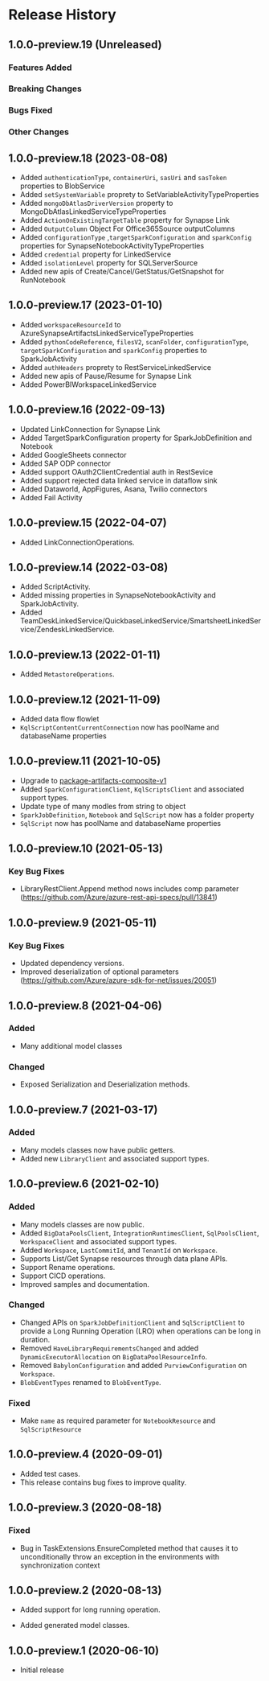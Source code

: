 # Release History

## 1.0.0-preview.19 (Unreleased)

### Features Added

### Breaking Changes

### Bugs Fixed

### Other Changes

## 1.0.0-preview.18 (2023-08-08)
- Added `authenticationType`, `containerUri`, `sasUri` and `sasToken` properties to BlobService 
- Added `setSystemVariable` proprety to SetVariableActivityTypeProperties
- Added `mongoDbAtlasDriverVersion` property to MongoDbAtlasLinkedServiceTypeProperties
- Added `ActionOnExistingTargetTable` property for Synapse Link
- Added `OutputColumn` Object For Office365Source outputColumns
- Added `configurationType` ,`targetSparkConfiguration` and `sparkConfig` properties for SynapseNotebookActivityTypeProperties
- Added `credential` property for LinkedService
- Added `isolationLevel` property for SQLServerSource
- Added new apis of Create/Cancel/GetStatus/GetSnapshot for RunNotebook

## 1.0.0-preview.17 (2023-01-10)
- Added `workspaceResourceId` to AzureSynapseArtifactsLinkedServiceTypeProperties
- Added `pythonCodeReference`, `filesV2`, `scanFolder`, `configurationType`, `targetSparkConfiguration` and `sparkConfig` properties to SparkJobActivity
- Added `authHeaders` proprety to RestServiceLinkedService
- Added new apis of Pause/Resume for Synapse Link
- Added PowerBIWorkspaceLinkedService

## 1.0.0-preview.16 (2022-09-13)
- Updated LinkConnection for Synapse Link
- Added TargetSparkConfiguration property for SparkJobDefinition and Notebook
- Added GoogleSheets connector
- Added SAP ODP connector
- Added support OAuth2ClientCredential auth in RestSevice
- Added support rejected data linked service in dataflow sink
- Added Dataworld, AppFigures, Asana, Twilio connectors
- Added Fail Activity

## 1.0.0-preview.15 (2022-04-07)
- Added LinkConnectionOperations.

## 1.0.0-preview.14 (2022-03-08)
- Added ScriptActivity.
- Added missing properties in SynapseNotebookActivity and SparkJobActivity.
- Added TeamDeskLinkedService/QuickbaseLinkedService/SmartsheetLinkedService/ZendeskLinkedService.

## 1.0.0-preview.13 (2022-01-11)
- Added `MetastoreOperations`.

## 1.0.0-preview.12 (2021-11-09)
- Added data flow flowlet
- `KqlScriptContentCurrentConnection` now has poolName and databaseName properties

## 1.0.0-preview.11 (2021-10-05)
- Upgrade to [package-artifacts-composite-v1](https://github.com/Azure/azure-rest-api-specs/blob/bee724836ffdeb5458274037dc75f4d43576b5e3/specification/synapse/data-plane/readme.md#tag-package-artifacts-composite-v1)
- Added `SparkConfigurationClient`, `KqlScriptsClient` and associated support types.
- Update type of many modles from string to object
- `SparkJobDefinition`, `Notebook` and `SqlScript` now has a folder property
- `SqlScript` now has poolName and databaseName properties

## 1.0.0-preview.10 (2021-05-13)
### Key Bug Fixes
- LibraryRestClient.Append method nows includes comp parameter (https://github.com/Azure/azure-rest-api-specs/pull/13841)

## 1.0.0-preview.9 (2021-05-11)
### Key Bug Fixes
- Updated dependency versions.
- Improved deserialization of optional parameters (https://github.com/Azure/azure-sdk-for-net/issues/20051) 

## 1.0.0-preview.8 (2021-04-06)

### Added
- Many additional model classes

### Changed
- Exposed Serialization and Deserialization methods.

## 1.0.0-preview.7 (2021-03-17)

### Added
- Many models classes now have public getters.
- Added new `LibraryClient` and associated support types.

## 1.0.0-preview.6 (2021-02-10)

### Added
- Many models classes are now public.
- Added `BigDataPoolsClient`, `IntegrationRuntimesClient`, `SqlPoolsClient`, `WorkspaceClient` and associated support types.
- Added `Workspace`, `LastCommitId`, and `TenantId` on `Workspace`.
- Supports List/Get Synapse resources through data plane APIs.
- Support Rename operations.
- Support CICD operations.
- Improved samples and documentation.

### Changed
- Changed APIs on `SparkJobDefinitionClient` and `SqlScriptClient` to provide a Long Running Operation (LRO) when operations can be long in duration.
- Removed `HaveLibraryRequirementsChanged` and added `DynamicExecutorAllocation` on `BigDataPoolResourceInfo`.
- Removed `BabylonConfiguration` and added `PurviewConfiguration` on `Workspace`.
- `BlobEventTypes` renamed to `BlobEventType`.

### Fixed
- Make `name` as required parameter for `NotebookResource` and `SqlScriptResource`

## 1.0.0-preview.4 (2020-09-01)
- Added test cases.
- This release contains bug fixes to improve quality.

## 1.0.0-preview.3 (2020-08-18)

### Fixed
- Bug in TaskExtensions.EnsureCompleted method that causes it to unconditionally throw an exception in the environments with synchronization context

## 1.0.0-preview.2 (2020-08-13)

- Added support for long running operation.

- Added generated model classes.

## 1.0.0-preview.1 (2020-06-10)
- Initial release
